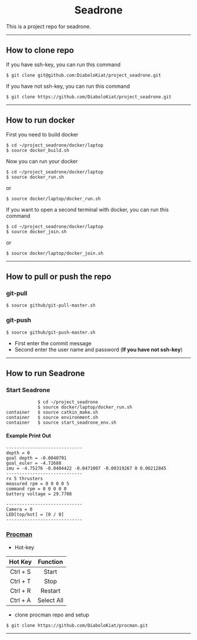 <h1 align="center"> Seadrone </h1>

This is a project repo for seadrone.

---
## How to clone repo
If you have ssh-key, you can run this command
```
$ git clone git@github.com:DiaboloKiat/project_seadrone.git
```

If you have not ssh-key, you can run this command
```
$ git clone https://github.com/DiaboloKiat/project_seadrone.git
```
---
## How to run docker
First you need to build docker
```
$ cd ~/project_seadrone/docker/laptop
$ source docker_build.sh
```

Now you can run your docker
```
$ cd ~/project_seadrone/docker/laptop
$ source docker_run.sh
```
or
```
$ source docker/laptop/docker_run.sh
```

If you want to open a second terminal with docker, you can run this command
```
$ cd ~/project_seadrone/docker/laptop
$ source docker_join.sh
```
or
```
$ source docker/laptop/docker_join.sh
```
---
## How to pull or push the repo
### git-pull
```
$ source github/git-pull-master.sh
```
### git-push
```
$ source github/git-push-master.sh
```
- First enter the commit message
- Second enter the user name and password (**If you have not ssh-key**)

---
## How to run Seadrone
### Start Seadrone
```
            $ cd ~/project_seadrone
            $ source docker/laptop/docker_run.sh
container   $ source catkin_make.sh
container   $ source environment.sh
container   $ source start_seadrone_env.sh
```

#### Example Print Out
```
-----------------------------
depth = 0
goal depth = -0.0040791
goal_euler = -4.72688
imu = -4.75276 -0.0404422 -0.0471007 -0.00319267 0 0.00212845
-----------------------------
rx 5 thrusters
measured rpm = 0 0 0 0 5
command rpm = 0 0 0 0 0
battery voltage = 29.7708

-----------------------------
Camera = 0
LED[top/bot] = [0 / 0]
-----------------------------
```

### [Procman](https://github.com/DiaboloKiat/procman)
- Hot-key

| Hot Key     | Function           |
|:-----------:|:------------------:|
| Ctrl + S    | Start              |
| Ctrl + T    | Stop               |
| Ctrl + R    | Restart            |
| Ctrl + A    | Select All         |

- clone procman repo and setup 
```
$ git clone https://github.com/DiaboloKiat/procman.git
```

---





